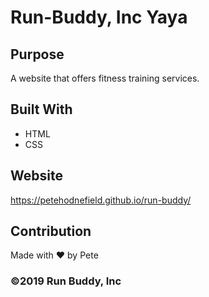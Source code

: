 # Run-Buddy, Inc Yaya

## Purpose
A website that offers fitness training services.

## Built With
* HTML
* CSS

## Website
https://petehodnefield.github.io/run-buddy/

## Contribution
Made with ❤️ by Pete

### ©2019 Run Buddy, Inc
